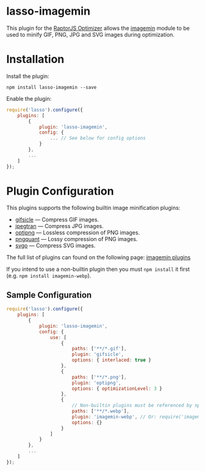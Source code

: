 lasso-imagemin
==================
This plugin for the [RaptorJS Optimizer](https://github.com/raptorjs/lasso) allows the [imagemin](https://github.com/imagemin/imagemin) module to be used to minify GIF, PNG, JPG and SVG images during optimization.

# Installation

Install the plugin:

```
npm install lasso-imagemin --save
```

Enable the plugin:

```javascript
require('lasso').configure({
    plugins: [
        {
            plugin: 'lasso-imagemin',
            config: {
                ... // See below for config options
            }
        },
        ...
    ]
});
```

# Plugin Configuration


This plugins supports the following builtin image minification plugins:

* [gifsicle](https://github.com/imagemin/imagemin-gifsicle) — Compress GIF images.
* [jpegtran](https://github.com/imagemin/imagemin-jpegtran) — Compress JPG images.
* [optipng](https://github.com/imagemin/imagemin-optipng) — Lossless compression of PNG images.
* [pngquant](https://github.com/imagemin/imagemin-pngquant) — Lossy compression of PNG images.
* [svgo](https://github.com/imagemin/imagemin-svgo) — Compress SVG images.

The full list of plugins can found on the following page: [imagemin plugins](https://www.npmjs.org/browse/keyword/imageminplugin)

If you intend to use a non-builtin plugin then you must `npm install` it first (e.g. `npm install imagemin-webp`).

## Sample Configuration

```javascript
require('lasso').configure({
    plugins: [
        {
            plugin: 'lasso-imagemin',
            config: {
                use: [
                    {
                        paths: ['**/*.gif'],
                        plugin: 'gifsicle',
                        options: { interlaced: true }
                    },
                    {
                        paths: ['**/*.png'],
                        plugin: 'optipng',
                        options: { optimizationLevel: 3 }
                    },
                    {
                        // Non-builtin plugins must be referenced by npm module name:
                        paths: ['**/*.webp'],
                        plugin: 'imagemin-webp', // Or: require('imagemin-webp')
                        options: {}
                    }
                ]
            }
        },
        ...
    ]
});
```
